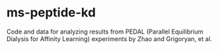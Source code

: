 # ms-peptide-kd
Code and data for analyzing results from PEDAL (Parallel Equilibrium Dialysis for Affinity Learning) experiments by Zhao and Grigoryan, et al.

